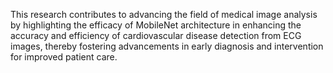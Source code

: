 This research contributes to advancing the field of medical image analysis by highlighting the efficacy of MobileNet architecture in enhancing the accuracy and efficiency of cardiovascular disease detection from ECG images, thereby fostering advancements in early diagnosis and intervention for improved patient care.
